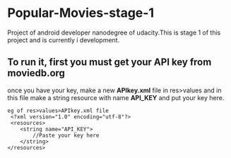 # Popular-Movies-stage-1
Project of android developer nanodegree of udacity.This is stage 1 of this project and is currently i development.
## To run it, first you must get your API key from moviedb.org

once you have your key, make a new **APIkey.xml** file in res>values and in this file make a string resource with name **API_KEY**
and put your key here.

```
eg of res>values>APIkey.xml file
 <?xml version="1.0" encoding="utf-8"?>
 <resources>
    <string name="API_KEY">
        //Paste your key here
    </string>
</resources>
```
